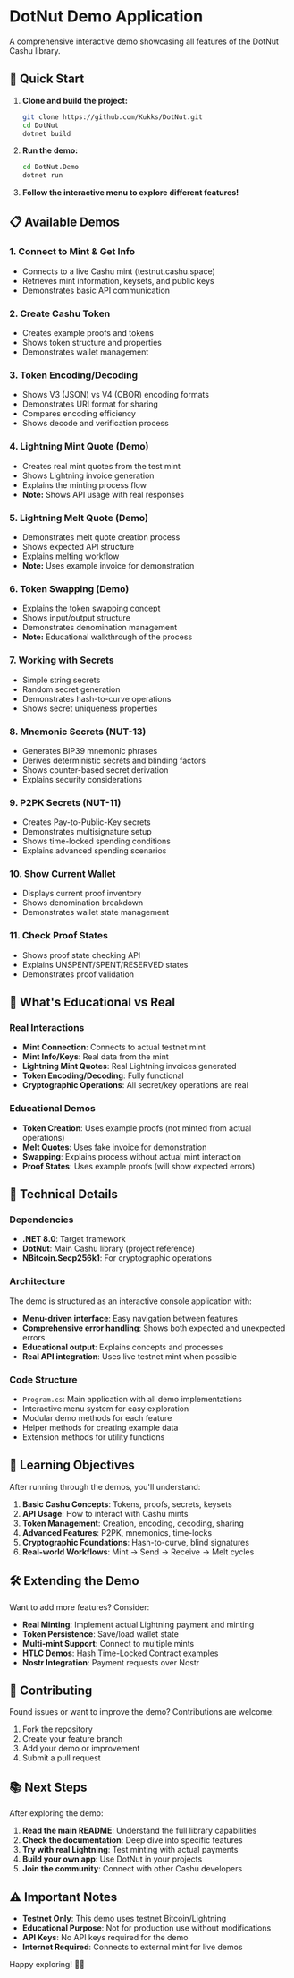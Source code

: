 # DotNut Demo Application

A comprehensive interactive demo showcasing all features of the DotNut Cashu library.

## 🚀 Quick Start

1. **Clone and build the project:**
   ```bash
   git clone https://github.com/Kukks/DotNut.git
   cd DotNut
   dotnet build
   ```

2. **Run the demo:**
   ```bash
   cd DotNut.Demo
   dotnet run
   ```

3. **Follow the interactive menu to explore different features!**

## 📋 Available Demos

### 1. Connect to Mint & Get Info
- Connects to a live Cashu mint (testnut.cashu.space)
- Retrieves mint information, keysets, and public keys
- Demonstrates basic API communication

### 2. Create Cashu Token
- Creates example proofs and tokens
- Shows token structure and properties
- Demonstrates wallet management

### 3. Token Encoding/Decoding
- Shows V3 (JSON) vs V4 (CBOR) encoding formats
- Demonstrates URI format for sharing
- Compares encoding efficiency
- Shows decode and verification process

### 4. Lightning Mint Quote (Demo)
- Creates real mint quotes from the test mint
- Shows Lightning invoice generation
- Explains the minting process flow
- **Note:** Shows API usage with real responses

### 5. Lightning Melt Quote (Demo)
- Demonstrates melt quote creation process
- Shows expected API structure
- Explains melting workflow
- **Note:** Uses example invoice for demonstration

### 6. Token Swapping (Demo)
- Explains the token swapping concept
- Shows input/output structure
- Demonstrates denomination management
- **Note:** Educational walkthrough of the process

### 7. Working with Secrets
- Simple string secrets
- Random secret generation
- Demonstrates hash-to-curve operations
- Shows secret uniqueness properties

### 8. Mnemonic Secrets (NUT-13)
- Generates BIP39 mnemonic phrases
- Derives deterministic secrets and blinding factors
- Shows counter-based secret derivation
- Explains security considerations

### 9. P2PK Secrets (NUT-11)
- Creates Pay-to-Public-Key secrets
- Demonstrates multisignature setup
- Shows time-locked spending conditions
- Explains advanced spending scenarios

### 10. Show Current Wallet
- Displays current proof inventory
- Shows denomination breakdown
- Demonstrates wallet state management

### 11. Check Proof States
- Shows proof state checking API
- Explains UNSPENT/SPENT/RESERVED states
- Demonstrates proof validation

## 🧪 What's Educational vs Real

### Real Interactions
- **Mint Connection**: Connects to actual testnet mint
- **Mint Info/Keys**: Real data from the mint
- **Lightning Mint Quotes**: Real Lightning invoices generated
- **Token Encoding/Decoding**: Fully functional
- **Cryptographic Operations**: All secret/key operations are real

### Educational Demos
- **Token Creation**: Uses example proofs (not minted from actual operations)
- **Melt Quotes**: Uses fake invoice for demonstration
- **Swapping**: Explains process without actual mint interaction
- **Proof States**: Uses example proofs (will show expected errors)

## 🔧 Technical Details

### Dependencies
- **.NET 8.0**: Target framework
- **DotNut**: Main Cashu library (project reference)
- **NBitcoin.Secp256k1**: For cryptographic operations

### Architecture
The demo is structured as an interactive console application with:
- **Menu-driven interface**: Easy navigation between features
- **Comprehensive error handling**: Shows both expected and unexpected errors
- **Educational output**: Explains concepts and processes
- **Real API integration**: Uses live testnet mint when possible

### Code Structure
- `Program.cs`: Main application with all demo implementations
- Interactive menu system for easy exploration
- Modular demo methods for each feature
- Helper methods for creating example data
- Extension methods for utility functions

## 🎯 Learning Objectives

After running through the demos, you'll understand:

1. **Basic Cashu Concepts**: Tokens, proofs, secrets, keysets
2. **API Usage**: How to interact with Cashu mints
3. **Token Management**: Creation, encoding, decoding, sharing
4. **Advanced Features**: P2PK, mnemonics, time-locks
5. **Cryptographic Foundations**: Hash-to-curve, blind signatures
6. **Real-world Workflows**: Mint → Send → Receive → Melt cycles

## 🛠️ Extending the Demo

Want to add more features? Consider:

- **Real Minting**: Implement actual Lightning payment and minting
- **Token Persistence**: Save/load wallet state
- **Multi-mint Support**: Connect to multiple mints
- **HTLC Demos**: Hash Time-Locked Contract examples
- **Nostr Integration**: Payment requests over Nostr

## 🤝 Contributing

Found issues or want to improve the demo? Contributions are welcome:

1. Fork the repository
2. Create your feature branch
3. Add your demo or improvement
4. Submit a pull request

## 📚 Next Steps

After exploring the demo:

1. **Read the main README**: Understand the full library capabilities
2. **Check the documentation**: Deep dive into specific features
3. **Try with real Lightning**: Test minting with actual payments
4. **Build your own app**: Use DotNut in your projects
5. **Join the community**: Connect with other Cashu developers

## ⚠️ Important Notes

- **Testnet Only**: This demo uses testnet Bitcoin/Lightning
- **Educational Purpose**: Not for production use without modifications
- **API Keys**: No API keys required for the demo
- **Internet Required**: Connects to external mint for live demos

Happy exploring! 🥜✨